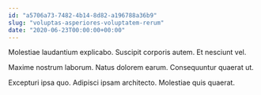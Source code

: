 ```yaml
---
id: "a5706a73-7482-4b14-8d82-a196788a36b9"
slug: "voluptas-asperiores-voluptatem-rerum"
date: "2020-06-23T00:00:00+00:00"
---
```


Molestiae laudantium explicabo. Suscipit corporis autem. Et nesciunt vel.

Maxime nostrum laborum. Natus dolorem earum. Consequuntur quaerat ut.

Excepturi ipsa quo. Adipisci ipsam architecto. Molestiae quis quaerat.
